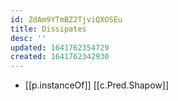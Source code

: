 ```yaml
---
id: ZdAm9YTmBZ2TjviQXOSEu
title: Dissipates
desc: ''
updated: 1641762354729
created: 1641762342930
---
```



- [[p.instanceOf]] [[c.Pred.Shapow]]
